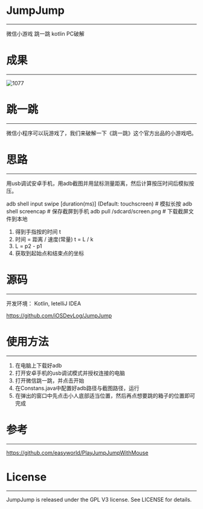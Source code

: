 # JumpJump
---

微信小游戏 跳一跳 kotlin PC破解

# 成果
---

![1077](https://github.com/iOSDevLog/JumpJump/raw/master/screenshot.jpg)


# 跳一跳
---

微信小程序可以玩游戏了，我们来破解一下《跳一跳》这个官方出品的小游戏吧。

# 思路
---

用usb调试安卓手机，用adb截图并用鼠标测量距离，然后计算按压时间后模拟按压。

adb shell input swipe <x1> <y1> <x2> <y2> [duration(ms)] (Default: touchscreen) # 模拟长按
adb shell screencap <filename> # 保存截屏到手机
adb pull /sdcard/screen.png # 下载截屏文件到本地

1. 得到手指按的时间 t
1. 时间 = 距离 / 速度(常量) t = L / k
1. L = p2 - p1
1. 获取到起始点和结束点的坐标

# 源码
---

开发环境： Kotlin, IetelliJ IDEA

<https://github.com/iOSDevLog/JumpJump>


# 使用方法
---

1. 在电脑上下载好adb
1. 打开安卓手机的usb调试模式并授权连接的电脑
1. 打开微信跳一跳，并点击开始
1. 在Constans.java中配置好adb路径与截图路径，运行
1. 在弹出的窗口中先点击小人底部适当位置，然后再点想要跳的箱子的位置即可完成

# 参考
---

<https://github.com/easyworld/PlayJumpJumpWithMouse>

# License
---

JumpJump is released under the GPL V3 license. See LICENSE for details.
